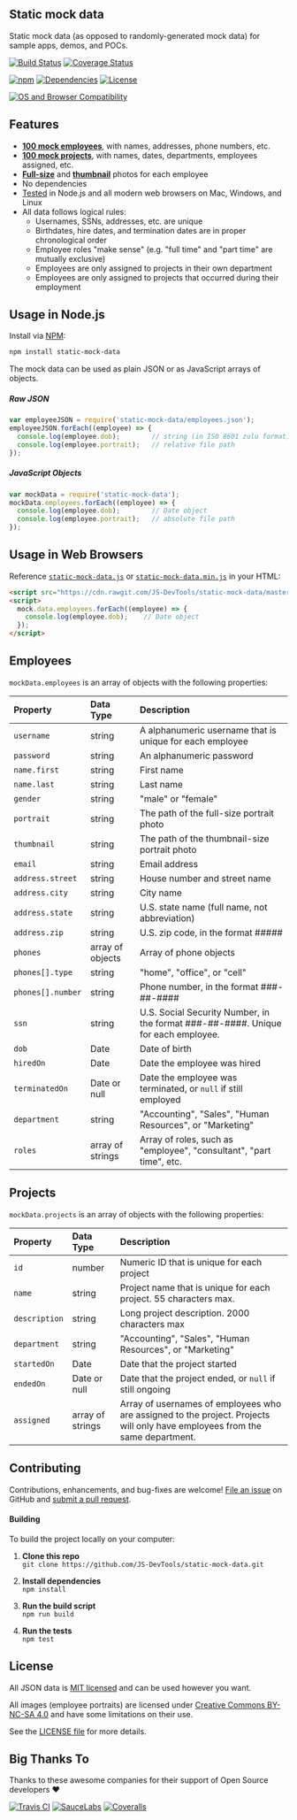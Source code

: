 Static mock data
------------------------------
Static mock data (as opposed to randomly-generated mock data) for sample apps, demos, and POCs.

[![Build Status](https://api.travis-ci.com/JS-DevTools/static-mock-data.svg?branch=master)](https://travis-ci.com/JS-DevTools/static-mock-data)
[![Coverage Status](https://coveralls.io/repos/github/JS-DevTools/static-mock-data/badge.svg?branch=master)](https://coveralls.io/github/JS-DevTools/static-mock-data)

[![npm](https://img.shields.io/npm/v/static-mock-data.svg)](https://www.npmjs.com/package/static-mock-data)
[![Dependencies](https://david-dm.org/JS-DevTools/static-mock-data.svg)](https://david-dm.org/JS-DevTools/static-mock-data)
[![License](https://img.shields.io/npm/l/static-mock-data.svg)](LICENSE)

[![OS and Browser Compatibility](https://jsdevtools.org/img/badges/ci-badges-with-ie.svg)](https://travis-ci.com/JS-DevTools/static-mock-data)


Features
--------------------------
* __[100 mock employees](https://raw.githubusercontent.com/James-Mesinger/static-mock-data/master/employees.json)__, with names, addresses, phone numbers, etc.
* __[100 mock projects](https://raw.githubusercontent.com/James-Mesinger/static-mock-data/master/projects.json)__, with names, dates, departments, employees assigned, etc.
* __[Full-size](https://github.com/JS-DevTools/static-mock-data/blob/master/portraits/jdoe.jpg)__ and __[thumbnail](https://github.com/JS-DevTools/static-mock-data/blob/master/portraits/jdoe-thumb.jpg)__ photos for each employee
* No dependencies
* [Tested](https://jsdevtools.org/static-mock-data/test/) in Node.js and all modern web browsers on Mac, Windows, and Linux
* All data follows logical rules:
    - Usernames, SSNs, addresses, etc. are unique
    - Birthdates, hire dates, and termination dates are in proper chronological order
    - Employee roles "make sense" (e.g. "full time" and "part time" are mutually exclusive)
    - Employees are only assigned to projects in their own department
    - Employees are only assigned to projects that occurred during their employment


Usage in Node.js
-------------------------------------
Install via [NPM](https://docs.npmjs.com/getting-started/what-is-npm):

```bash
npm install static-mock-data
```

The mock data can be used as plain JSON or as JavaScript arrays of objects.

##### Raw JSON
```javascript
var employeeJSON = require('static-mock-data/employees.json');
employeeJSON.forEach((employee) => {
  console.log(employee.dob);        // string (in ISO 8601 zulu format)
  console.log(employee.portrait);   // relative file path
});
```

##### JavaScript Objects
```javascript
var mockData = require('static-mock-data');
mockData.employees.forEach((employee) => {
  console.log(employee.dob);        // Date object
  console.log(employee.portrait);   // absolute file path
});
```

Usage in Web Browsers
-----------------------------------------
Reference [`static-mock-data.js`](dist/static-mock-data.js) or [`static-mock-data.min.js`](dist/static-mock-data.min.js) in your HTML:

```html
<script src="https://cdn.rawgit.com/JS-DevTools/static-mock-data/master/dist/static-mock-data.js"></script>
<script>
  mock.data.employees.forEach((employee) => {
    console.log(employee.dob);    // Date object
  });
</script>
```


Employees
--------------------------
`mockData.employees` is an array of objects with the following properties:

| Property              | Data Type        | Description
|:----------------------|:-----------------|:----------------------------
| `username`            | string           | A alphanumeric username that is unique for each employee
| `password`            | string           | An alphanumeric password
| `name.first`          | string           | First name
| `name.last`           | string           | Last name
| `gender`              | string           | "male" or "female"
| `portrait`            | string           | The path of the full-size portrait photo
| `thumbnail`           | string           | The path of the thumbnail-size portrait photo
| `email`               | string           | Email address
| `address.street`      | string           | House number and street name
| `address.city`        | string           | City name
| `address.state`       | string           | U.S. state name (full name, not abbreviation)
| `address.zip`         | string           | U.S. zip code, in the format #####
| `phones`              | array of objects | Array of phone objects
| `phones[].type`       | string           | "home", "office", or "cell"
| `phones[].number`     | string           | Phone number, in the format ###-##-####
| `ssn`                 | string           | U.S. Social Security Number, in the format ###-##-####. Unique for each employee.
| `dob`                 | Date             | Date of birth
| `hiredOn`             | Date             | Date the employee was hired
| `terminatedOn`        | Date or null     | Date the employee was terminated, or `null` if still employed
| `department`          | string           | "Accounting", "Sales", "Human Resources", or "Marketing"
| `roles`               | array of strings | Array of roles, such as "employee", "consultant", "part time", etc.


Projects
--------------------------
`mockData.projects` is an array of objects with the following properties:

| Property              | Data Type        | Description
|:----------------------|:-----------------|:----------------------------
| `id`                  | number           | Numeric ID that is unique for each project
| `name`                | string           | Project name that is unique for each project. 55 characters max.
| `description`         | string           | Long project description. 2000 characters max
| `department`          | string           | "Accounting", "Sales", "Human Resources", or "Marketing"
| `startedOn`           | Date             | Date that the project started
| `endedOn`             | Date or null     | Date that the project ended, or `null` if still ongoing
| `assigned`            | array of strings | Array of usernames of employees who are assigned to the project. Projects will only have employees from the same department.


Contributing
--------------------------
Contributions, enhancements, and bug-fixes are welcome!  [File an issue](https://github.com/JS-DevTools/static-mock-data/issues) on GitHub and [submit a pull request](https://github.com/JS-DevTools/static-mock-data/pulls).

#### Building
To build the project locally on your computer:

1. __Clone this repo__<br>
`git clone https://github.com/JS-DevTools/static-mock-data.git`

2. __Install dependencies__<br>
`npm install`

3. __Run the build script__<br>
`npm run build`

4. __Run the tests__<br>
`npm test`


License
--------------------------
All JSON data is [MIT licensed](http://opensource.org/licenses/MIT) and can be used however you want.

All images (employee portraits) are licensed under [Creative Commons BY-NC-SA 4.0](https://creativecommons.org/licenses/by-nc-sa/2.0/deed.en) and have some limitations on their use.

See the [LICENSE file](LICENSE) for more details.


Big Thanks To
--------------------------
Thanks to these awesome companies for their support of Open Source developers ❤

[![Travis CI](https://jsdevtools.org/img/badges/travis-ci.svg)](https://travis-ci.com)
[![SauceLabs](https://jsdevtools.org/img/badges/sauce-labs.svg)](https://saucelabs.com)
[![Coveralls](https://jsdevtools.org/img/badges/coveralls.svg)](https://coveralls.io)
